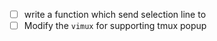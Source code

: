 - [ ] write a function which send selection line to 
- [ ] Modify the `vimux` for supporting tmux popup
